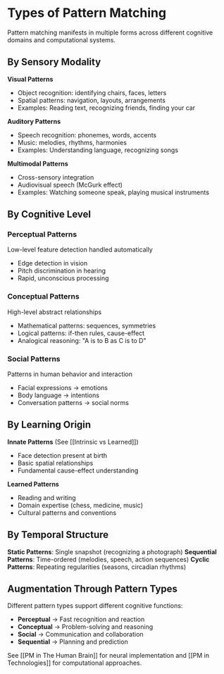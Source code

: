 # Types of Pattern Matching

Pattern matching manifests in multiple forms across different cognitive domains and computational systems.

## By Sensory Modality

**Visual Patterns**
- Object recognition: identifying chairs, faces, letters
- Spatial patterns: navigation, layouts, arrangements
- Examples: Reading text, recognizing friends, finding your car

**Auditory Patterns**
- Speech recognition: phonemes, words, accents
- Music: melodies, rhythms, harmonies
- Examples: Understanding language, recognizing songs

**Multimodal Patterns**
- Cross-sensory integration
- Audiovisual speech (McGurk effect)
- Examples: Watching someone speak, playing musical instruments

## By Cognitive Level

### Perceptual Patterns
Low-level feature detection handled automatically
- Edge detection in vision
- Pitch discrimination in hearing
- Rapid, unconscious processing

### Conceptual Patterns
High-level abstract relationships
- Mathematical patterns: sequences, symmetries
- Logical patterns: if-then rules, cause-effect
- Analogical reasoning: "A is to B as C is to D"

### Social Patterns
Patterns in human behavior and interaction
- Facial expressions → emotions
- Body language → intentions
- Conversation patterns → social norms

## By Learning Origin

**Innate Patterns** (See [[Intrinsic vs Learned]])
- Face detection present at birth
- Basic spatial relationships
- Fundamental cause-effect understanding

**Learned Patterns**
- Reading and writing
- Domain expertise (chess, medicine, music)
- Cultural patterns and conventions

## By Temporal Structure

**Static Patterns**: Single snapshot (recognizing a photograph)
**Sequential Patterns**: Time-ordered (melodies, speech, action sequences)
**Cyclic Patterns**: Repeating regularities (seasons, circadian rhythms)

## Augmentation Through Pattern Types

Different pattern types support different cognitive functions:
- **Perceptual** → Fast recognition and reaction
- **Conceptual** → Problem-solving and reasoning
- **Social** → Communication and collaboration
- **Sequential** → Planning and prediction

See [[PM in The Human Brain]] for neural implementation and [[PM in Technologies]] for computational approaches.